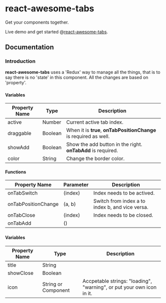 # react-awesome-tabs

Get your components together.

Live demo and get started @[react-awesome-tabs](http://gao-sun.github.io/react-awesome-tabs).

## Documentation

### Introduction

**react-awesome-tabs** uses a 'Redux' way to manage all the things, that is to say there is no 'state' in this component. All the changes are based on 'property'.

### <Tabs>
#### Variables
|Property Name|Type|Description|
|---|---|---|
|active|Number|Current active tab index.|
|draggable|Boolean|When it is **true**, **onTabPositionChange** is required as well.|
|showAdd|Boolean|Show the add button in the right. **onTabAdd** is required.|
|color|String|Change the border color.|
#### Functions
|Property Name|Parameter|Description|
|---|---|---|
|onTabSwitch|(index)|Index needs to be actived.|
|onTabPositionChange|(a, b)|Switch from index a to index b, and vice versa.|
|onTabClose|(index)|Index needs to be closed.|
|onTabAdd|()||

### <Tab>
#### Variables
|Property Name|Type|Description|
|---|---|---|
|title|String||
|showClose|Boolean||
|icon|String or Component|Accpetable strings: "loading", "warning", or put your own icon in it.|